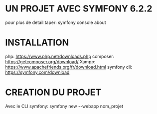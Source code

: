 # UN PROJET AVEC SYMFONY  6.2.2 
pour plus de detail taper: symfony console about

# INSTALLATION
php: https://www.php.net/downloads.php
composer: https://getcomposer.org/download/
Xampp: https://www.apachefriends.org/fr/download.html
symfony cli: https://symfony.com/download

# CREATION DU PROJET
Avec le CLI symfony: symfony new --webapp nom_projet